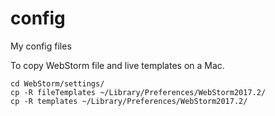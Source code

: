 # config

My config files

To copy WebStorm file and live templates on a Mac.

    cd WebStorm/settings/
    cp -R fileTemplates ~/Library/Preferences/WebStorm2017.2/
    cp -R templates ~/Library/Preferences/WebStorm2017.2/
